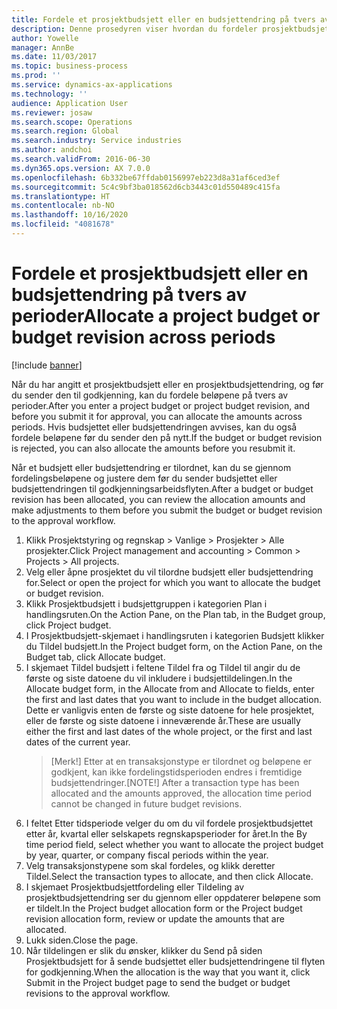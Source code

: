 ```yaml
---
title: Fordele et prosjektbudsjett eller en budsjettendring på tvers av perioder
description: Denne prosedyren viser hvordan du fordeler prosjektbudsjettbeløp på tvers av perioder.
author: Yowelle
manager: AnnBe
ms.date: 11/03/2017
ms.topic: business-process
ms.prod: ''
ms.service: dynamics-ax-applications
ms.technology: ''
audience: Application User
ms.reviewer: josaw
ms.search.scope: Operations
ms.search.region: Global
ms.search.industry: Service industries
ms.author: andchoi
ms.search.validFrom: 2016-06-30
ms.dyn365.ops.version: AX 7.0.0
ms.openlocfilehash: 6b332be67ffdab0156997eb223d8a31af6ced3ef
ms.sourcegitcommit: 5c4c9bf3ba018562d6cb3443c01d550489c415fa
ms.translationtype: HT
ms.contentlocale: nb-NO
ms.lasthandoff: 10/16/2020
ms.locfileid: "4081678"
---
```

# <a name="allocate-a-project-budget-or-budget-revision-across-periods"></a><span data-ttu-id="85851-103">Fordele et prosjektbudsjett eller en budsjettendring på tvers av perioder</span><span class="sxs-lookup"><span data-stu-id="85851-103">Allocate a project budget or budget revision across periods</span></span>

[!include [banner](../../includes/banner.md)]

<span data-ttu-id="85851-104">Når du har angitt et prosjektbudsjett eller en prosjektbudsjettendring, og før du sender den til godkjenning, kan du fordele beløpene på tvers av perioder.</span><span class="sxs-lookup"><span data-stu-id="85851-104">After you enter a project budget or project budget revision, and before you submit it for approval, you can allocate the amounts across periods.</span></span> <span data-ttu-id="85851-105">Hvis budsjettet eller budsjettendringen avvises, kan du også fordele beløpene før du sender den på nytt.</span><span class="sxs-lookup"><span data-stu-id="85851-105">If the budget or budget revision is rejected, you can also allocate the amounts before you resubmit it.</span></span> 

<span data-ttu-id="85851-106">Når et budsjett eller budsjettendring er tilordnet, kan du se gjennom fordelingsbeløpene og justere dem før du sender budsjettet eller budsjettendringen til godkjenningsarbeidsflyten.</span><span class="sxs-lookup"><span data-stu-id="85851-106">After a budget or budget revision has been allocated, you can review the allocation amounts and make adjustments to them before you submit the budget or budget revision to the approval workflow.</span></span> 

1. <span data-ttu-id="85851-107">Klikk Prosjektstyring og regnskap > Vanlige > Prosjekter > Alle prosjekter.</span><span class="sxs-lookup"><span data-stu-id="85851-107">Click Project management and accounting > Common > Projects > All projects.</span></span> 
2. <span data-ttu-id="85851-108">Velg eller åpne prosjektet du vil tilordne budsjett eller budsjettendring for.</span><span class="sxs-lookup"><span data-stu-id="85851-108">Select or open the project for which you want to allocate the budget or budget revision.</span></span> 
3. <span data-ttu-id="85851-109">Klikk Prosjektbudsjett i budsjettgruppen i kategorien Plan i handlingsruten.</span><span class="sxs-lookup"><span data-stu-id="85851-109">On the Action Pane, on the Plan tab, in the Budget group, click Project budget.</span></span> 
4. <span data-ttu-id="85851-110">I Prosjektbudsjett-skjemaet i handlingsruten i kategorien Budsjett klikker du Tildel budsjett.</span><span class="sxs-lookup"><span data-stu-id="85851-110">In the Project budget form, on the Action Pane, on the Budget tab, click Allocate budget.</span></span> 
5. <span data-ttu-id="85851-111">I skjemaet Tildel budsjett i feltene Tildel fra og Tildel til angir du de første og siste datoene du vil inkludere i budsjettildelingen.</span><span class="sxs-lookup"><span data-stu-id="85851-111">In the Allocate budget form, in the Allocate from and Allocate to fields, enter the first and last dates that you want to include in the budget allocation.</span></span> <span data-ttu-id="85851-112">Dette er vanligvis enten de første og siste datoene for hele prosjektet, eller de første og siste datoene i inneværende år.</span><span class="sxs-lookup"><span data-stu-id="85851-112">These are usually either the first and last dates of the whole project, or the first and last dates of the current year.</span></span>  
   > <span data-ttu-id="85851-113">[Merk!] Etter at en transaksjonstype er tilordnet og beløpene er godkjent, kan ikke fordelingstidsperioden endres i fremtidige budsjettendringer.</span><span class="sxs-lookup"><span data-stu-id="85851-113">[NOTE!] After a transaction type has been allocated and the amounts approved, the allocation time period cannot be changed in future budget revisions.</span></span> 
6. <span data-ttu-id="85851-114">I feltet Etter tidsperiode velger du om du vil fordele prosjektbudsjettet etter år, kvartal eller selskapets regnskapsperioder for året.</span><span class="sxs-lookup"><span data-stu-id="85851-114">In the By time period field, select whether you want to allocate the project budget by year, quarter, or company fiscal periods within the year.</span></span>
7. <span data-ttu-id="85851-115">Velg transaksjonstypene som skal fordeles, og klikk deretter Tildel.</span><span class="sxs-lookup"><span data-stu-id="85851-115">Select the transaction types to allocate, and then click Allocate.</span></span> 
8. <span data-ttu-id="85851-116">I skjemaet Prosjektbudsjettfordeling eller Tildeling av prosjektbudsjettendring ser du gjennom eller oppdaterer beløpene som er tildelt.</span><span class="sxs-lookup"><span data-stu-id="85851-116">In the Project budget allocation form or the Project budget revision allocation form, review or update the amounts that are allocated.</span></span> 
9. <span data-ttu-id="85851-117">Lukk siden.</span><span class="sxs-lookup"><span data-stu-id="85851-117">Close the page.</span></span>
10. <span data-ttu-id="85851-118">Når tildelingen er slik du ønsker, klikker du Send på siden Prosjektbudsjett for å sende budsjettet eller budsjettendringene til flyten for godkjenning.</span><span class="sxs-lookup"><span data-stu-id="85851-118">When the allocation is the way that you want it, click Submit in the Project budget page to send the budget or budget revisions to the approval workflow.</span></span>  


